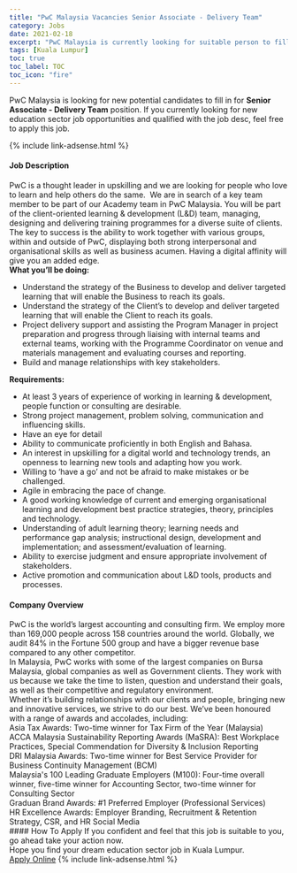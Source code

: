 ```yaml
---
title: "PwC Malaysia Vacancies Senior Associate - Delivery Team" 
category: Jobs 
date: 2021-02-18 
excerpt: "PwC Malaysia is currently looking for suitable person to fill in the Senior Associate - Delivery Team which positioned at Kuala Lumpur" 
tags: [Kuala Lumpur] 
toc: true 
toc_label: TOC 
toc_icon: "fire" 
--- 
```


<p>PwC Malaysia is looking for new potential candidates to fill in for <b>Senior Associate - Delivery Team</b> position. If you currently looking for new education sector job opportunities and qualified with the job desc, feel free to apply this job.
</p>{% include link-adsense.html %} 
 <div><div><h4>Job Description</h4></div><div><div><span><div><div><div>PwC is a thought leader in upskilling and we are looking for people who love to learn and help others do the same.&#160; We are in search of a key team member to be part of our Academy team in PwC Malaysia. You will be part of the client-oriented learning &amp; development (L&amp;D) team, managing, designing and delivering training programmes for a diverse suite of clients. The key to success is the ability to work together with various groups, within and outside of PwC, displaying both strong interpersonal and organisational skills as well as business acumen. Having a digital affinity will give you an added edge.</div><strong>What you&#8217;ll be doing:</strong><ul><li>Understand the strategy of the Business to develop and deliver targeted learning that will enable the Business to reach its goals.</li><li>Understand the strategy of the Client&#8217;s to develop and deliver targeted learning that will enable the Client to reach its goals.</li><li>Project delivery support and assisting the Program Manager in project preparation and progress through liaising with internal teams and external teams, working with the Programme Coordinator on venue and materials management and evaluating courses and reporting.</li><li>Build and manage relationships with key stakeholders.</li></ul><strong>Requirements:</strong><ul><li>At least 3 years of experience of working in learning &amp; development, people function or consulting are desirable.</li><li>Strong project management, problem solving, communication and influencing skills.</li><li>Have an eye for detail</li><li>Ability to communicate proficiently in both English and Bahasa.</li><li>An interest in upskilling for a digital world and technology trends, an openness to learning new tools and adapting how you work.</li><li>Willing to &#8216;have a go&#8217; and not be afraid to make mistakes or be challenged.</li><li>Agile in embracing the pace of change.</li><li>A good working knowledge of current and emerging organisational learning and development best practice strategies, theory, principles and technology.</li><li>Understanding of adult learning theory; learning needs and performance gap analysis; instructional design, development and implementation; and assessment/evaluation of learning.</li><li>Ability to exercise judgment and ensure appropriate involvement of stakeholders.</li><li>Active promotion and communication about L&amp;D tools, products and processes.</li></ul></div></div></span></div></div></div> 
<div><div><h4>Company Overview</h4></div><div><div><span><div><div>
	PwC is the world&#8217;s largest accounting and consulting firm. We employ more than 169,000 people across 158 countries around the world. Globally, we audit 84% in the Fortune 500 group and have a bigger revenue base compared to any other competitor.</div>
<div>
	In Malaysia, PwC works with some of the largest companies on Bursa Malaysia, global companies as well as Government clients. They work with us because we take the time to listen, question and understand their goals, as well as their competitive and regulatory environment.</div>
<div>
	Whether it&#8217;s building relationships with our clients and people, bringing new and innovative services, we strive to do our best. We&#8217;ve been honoured with a range of awards and accolades, including:</div>
<div>
	Asia Tax Awards: Two-time winner for Tax Firm of the Year (Malaysia)<br>
	ACCA Malaysia Sustainability Reporting Awards (MaSRA): Best Workplace Practices, Special Commendation for Diversity &amp; Inclusion Reporting<br>
	DRI Malaysia Awards: Two-time winner for Best Service Provider for Business Continuity Management (BCM)<br>
	Malaysia's 100 Leading Graduate Employers (M100): Four-time overall winner, five-time winner for Accounting Sector, two-time winner for Consulting Sector<br>
	Graduan Brand Awards: #1 Preferred Employer (Professional Services)<br>
	HR Excellence Awards: Employer Branding, Recruitment &amp; Retention Strategy, CSR, and HR Social Media</div></div></span></div></div></div> 
#### How To Apply 
If you confident and feel that this job is suitable to you, go ahead take your action now. <br/> 
Hope you find your dream education sector job in Kuala Lumpur. <br/> 
<a href="https://www.jobstreet.com.my/en/job/senior-associate-delivery-team-4484567?jobId=jobstreet-my-job-4484567" class="btn btn--info" target="_blank" rel="nofollow noopenner">Apply Online</a> 
{% include link-adsense.html %} 
